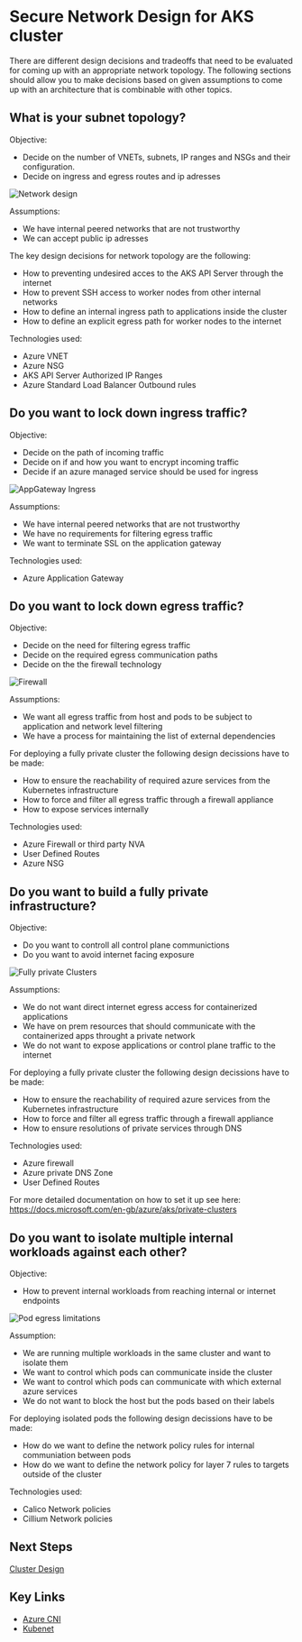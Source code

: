 # Secure Network Design for AKS cluster

There are different design decisions and tradeoffs that need to be evaluated for coming up with an appropriate network topology. The following sections should allow you to make decisions based on given assumptions to come up with an architecture that is combinable with other topics.

## What is your subnet topology?

Objective:

- Decide on the number of VNETs, subnets, IP ranges and NSGs and their configuration.
- Decide on ingress and egress routes and ip adresses

![Network design](img/vnet-design.png)

Assumptions:

- We have internal peered networks that are not trustworthy
- We can accept public ip adresses

The key design decisions for network topology are the following:

- How to preventing undesired acces to the AKS API Server through the internet 
- How to prevent SSH access to worker nodes from other internal networks
- How to define an internal ingress path to applications inside the cluster
- How to define an explicit egress path for worker nodes to the internet

Technologies used:

- Azure VNET
- Azure NSG
- AKS API Server Authorized IP Ranges
- Azure Standard Load Balancer Outbound rules

## Do you want to lock down ingress traffic?

Objective:

- Decide on the path of incoming traffic 
- Decide on if and how you want to encrypt incoming traffic
- Decide if an azure managed service should be used for ingress

![AppGateway Ingress](img/cluster-ingress.png)

Assumptions:

- We have internal peered networks that are not trustworthy
- We have no requirements for filtering egress traffic
- We want to terminate SSL on the application gateway

Technologies used:

- Azure Application Gateway

## Do you want to lock down egress traffic?

Objective:

- Decide on the need for filtering egress traffic 
- Decide on the required egress communication paths
- Decide on the the firewall technology

![Firewall](img/cluster-egress.png)

Assumptions:

- We want all egress traffic from host and pods to be subject to application and network level filtering 
- We have a process for maintaining the list of external dependencies

For deploying a fully private cluster the following design decissions have to be made:

- How to ensure the reachability of required azure services from the Kubernetes infrastructure
- How to force and filter all egress traffic through a firewall appliance
- How to expose services internally

Technologies used:

- Azure Firewall or third party NVA
- User Defined Routes
- Azure NSG

## Do you want to build a fully private infrastructure?

Objective:

- Do you want to controll all control plane communictions
- Do you want to avoid internet facing exposure

![Fully private Clusters](img/private-cluster.png)

Assumptions:

- We do not want direct internet egress access for containerized applications
- We have on prem resources that should communicate with the containerized apps throught a private network
- We do not want to expose applications or control plane traffic to the internet

For deploying a fully private cluster the following design decissions have to be made:

- How to ensure the reachability of required azure services from the Kubernetes infrastructure
- How to force and filter all egress traffic through a firewall appliance
- How to ensure resolutions of private services through DNS

Technologies used:

- Azure firewall
- Azure private DNS Zone
- User Defined Routes

For more detailed documentation on how to set it up see here: https://docs.microsoft.com/en-gb/azure/aks/private-clusters

## Do you want to isolate multiple internal workloads against each other?

Objective:

- How to prevent internal workloads from reaching internal or internet endpoints

![Pod egress limitations](img/pod-egress.png)

Assumption:

- We are running multiple workloads in the same cluster and want to isolate them
- We want to control which pods can communicate inside the cluster
- We want to control which pods can communicate with which external azure services
- We do not want to block the host but the pods based on their labels

For deploying isolated pods the following design decissions have to be made:

- How do we want to define the network policy rules for internal communiation between pods
- How do we want to define the network policy for layer 7 rules to targets outside of the cluster

Technologies used:

- Calico Network policies
- Cillium Network policies

## Next Steps

[Cluster Design](/cluster-design/README.md)

## Key Links

- [Azure CNI](https://docs.microsoft.com/en-us/azure/aks/configure-azure-cni)
- [Kubenet](https://docs.microsoft.com/en-us/azure/aks/configure-kubenet)
